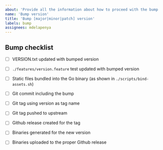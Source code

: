 ```yaml
---
about: 'Provide all the information about how to proceed with the bump of a version'
name: 'Bump version'
title: 'Bump [major|minor|patch] version'
labels: bump
assignees: mdelapenya
---
```


## Bump checklist
- [ ] VERSION.txt updated with bumped version
- [ ] `./features/version.feature` test updated with bumped version
- [ ] Static files bundled into the Go binary (as shown in `./scripts/bind-assets.sh`)
- [ ] Git commit including the bump
- [ ] Git tag using version as tag name
- [ ] Git tag pushed to upstream
- [ ] Github release created for the tag
- [ ] Binaries generated for the new version
- [ ] Binaries uploaded to the proper Github release

